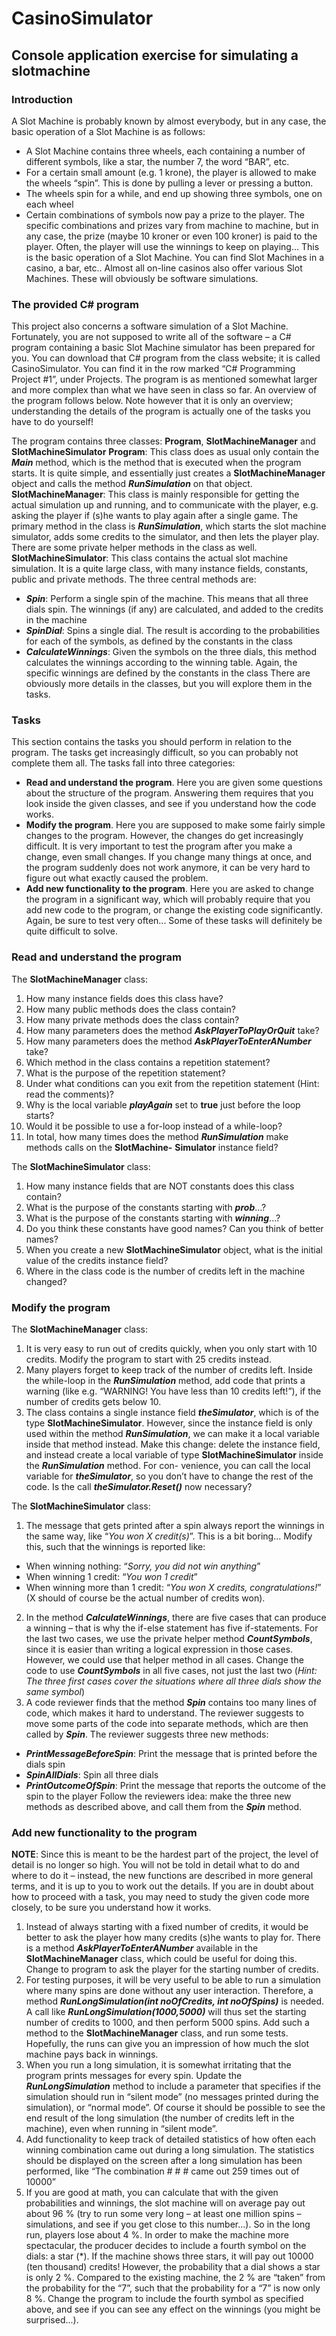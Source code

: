 # CasinoSimulator
## Console application exercise for simulating a slotmachine

### Introduction
A Slot Machine is probably known by almost everybody, but in any case, the basic operation of a Slot Machine is as follows:
*  A Slot Machine contains three wheels, each containing a number of different symbols, like a star, the number 7, the word “BAR”, etc.
*  For a certain small amount (e.g. 1 krone), the player is allowed to make the wheels “spin”. This is done by pulling a lever or pressing a button.
*  The wheels spin for a while, and end up showing three symbols, one on each wheel
*  Certain combinations of symbols now pay a prize to the player. The specific combinations and prizes vary from machine to machine, but in any case, the prize (maybe 10 kroner or even 100 kroner) is paid to the player. Often, the player will use the winnings to keep on playing...
This is the basic operation of a Slot Machine. You can find Slot Machines in a casino, a bar, etc.. Almost all on-line casinos also offer various Slot Machines. These will obviously be software simulations.

### The provided C# program
This project also concerns a software simulation of a Slot Machine. Fortunately, you are not supposed to write all of the software – a C# program containing a basic Slot Machine simulator has been prepared for you. You can download that C# program from the class website; it is called CasinoSimulator. You can find it in the row marked “C# Programming Project #1”, under Projects.
The program is as mentioned somewhat larger and more complex than what we have seen in class so far. An overview of the program follows below. Note however that it is only an overview; understanding the details of the program is actually one of the tasks you have to do yourself!
 
The program contains three classes: **Program**, **SlotMachineManager** and **SlotMachineSimulator**
**Program**: This class does as usual only contain the _**Main**_ method, which is the method that is executed when the program starts. It is quite simple, and essentially just creates a **SlotMachineManager** object and calls the method _**RunSimulation**_ on that object.
**SlotMachineManager**: This class is mainly responsible for getting the actual simulation up and running, and to communicate with the player, e.g. asking the player if (s)he wants to play again after a single game. The primary method in the class is _**RunSimulation**_, which starts the slot machine simulator, adds some credits to the simulator, and then lets the player play. There are some private helper methods in the class as well.
**SlotMachineSimulator**: This class contains the actual slot machine simulation. It is a quite large class, with many instance fields, constants, public and private methods. The three central methods are:
*  _**Spin**_: Perform a single spin of the machine. This means that all three dials spin. The winnings (if any) are calculated, and added to the credits in the machine
*  _**SpinDial**_: Spins a single dial. The result is according to the probabilities for each of the symbols, as defined by the constants in the class
*  _**CalculateWinnings**_: Given the symbols on the three dials, this method calculates the winnings according to the winning table. Again, the specific winnings are defined by the constants in the class
There are obviously more details in the classes, but you will explore them in the tasks.

### Tasks
This section contains the tasks you should perform in relation to the program. The tasks get increasingly difficult, so you can probably not complete them all. The tasks fall into three categories:
*  **Read and understand the program**. Here you are given some questions about the structure of the program. Answering them requires that you look inside the given classes, and see if you understand how the code works.
*  **Modify the program**. Here you are supposed to make some fairly simple changes to the program. However, the changes do get increasingly difficult. It is very important to test the program after you make a change, even small changes. If you change many things at once, and the program suddenly does not work anymore, it can be very hard to figure out what exactly caused the problem.
*  **Add new functionality to the program**. Here you are asked to change the program in a significant way, which will probably require that you add new code to the program, or change the existing code significantly. Again, be sure to test very often... Some of these tasks will definitely be quite difficult to solve.
 
### Read and understand the program
The **SlotMachineManager** class:
1. How many instance fields does this class have?
2. How many public methods does the class contain?
3. How many private methods does the class contain?
4. How many parameters does the method _**AskPlayerToPlayOrQuit**_ take?
5. How many parameters does the method _**AskPlayerToEnterANumber**_ take?
6. Which method in the class contains a repetition statement?
7. What is the purpose of the repetition statement?
8. Under what conditions can you exit from the repetition statement (Hint: read the comments)?
9. Why is the local variable _**playAgain**_ set to **true** just before the loop starts?
10. Would it be possible to use a for-loop instead of a while-loop?
11. In total, how many times does the method _**RunSimulation**_ make methods calls on the **SlotMachine-**
**Simulator** instance field?

The **SlotMachineSimulator** class:
1. How many instance fields that are NOT constants does this class contain?
2. What is the purpose of the constants starting with _**prob**_...?
3. What is the purpose of the constants starting with _**winning**_...?
4. Do you think these constants have good names? Can you think of better names?
5. When you create a new **SlotMachineSimulator** object, what is the initial value of the credits
instance field?
6. Where in the class code is the number of credits left in the machine changed?

### Modify the program
The **SlotMachineManager** class:
1. It is very easy to run out of credits quickly, when you only start with 10 credits. Modify the program to start with 25 credits instead.
2. Many players forget to keep track of the number of credits left. Inside the while-loop in the _**RunSimulation**_ method, add code that prints a warning (like e.g. “WARNING! You have less than 10 credits left!”), if the number of credits gets below 10.
3. The class contains a single instance field _**theSimulator**_, which is of the type **SlotMachineSimulator**. However, since the instance field is only used within the method _**RunSimulation**_, we can make it a local variable inside that method instead. Make this change: delete the instance field, and instead create a local variable of type **SlotMachineSimulator** inside the _**RunSimulation**_ method. For con- venience, you can call the local variable for **_theSimulator_**, so you don’t have to change the rest of the code. Is the call _**theSimulator.Reset()**_ now necessary?

The **SlotMachineSimulator** class:
1. The message that gets printed after a spin always report the winnings in the same way, like “_You won X credit(s)_”. This is a bit boring... Modify this, such that the winnings is reported like:
*  When winning nothing: “_Sorry, you did not win anything_”
*  When winning 1 credit: “_You won 1 credit_”
*  When winning more than 1 credit: “_You won X credits, congratulations!_” (X should of course be the actual number of credits won).
2. In the method _**CalculateWinnings**_, there are five cases that can produce a winning – that is why the
if-else statement has five if-statements. For the last two cases, we use the private helper method _**CountSymbols**_, since it is easier than writing a logical expression in those cases. However, we could use that helper method in all cases. Change the code to use _**CountSymbols**_ in all five cases, not just the last two (_Hint: The three first cases cover the situations where all three dials show the same symbol_)
3. A code reviewer finds that the method _**Spin**_ contains too many lines of code, which makes it hard to understand. The reviewer suggests to move some parts of the code into separate methods, which are then called by _**Spin**_. The reviewer suggests three new methods:
* _**PrintMessageBeforeSpin**_: Print the message that is printed before the dials spin
* _**SpinAllDials**_: Spin all three dials
* _**PrintOutcomeOfSpin**_: Print the message that reports the outcome of the spin to the player
Follow the reviewers idea: make the three new methods as described above, and call them from the **_Spin_** method.

### Add new functionality to the program
**NOTE**: Since this is meant to be the hardest part of the project, the level of detail is no longer so high. You will not be told in detail what to do and where to do it – instead, the new functions are described in more general terms, and it is up to you to work out the details. If you are in doubt about how to proceed with a task, you may need to study the given code more closely, to be sure you understand how it works.

1. Instead of always starting with a fixed number of credits, it would be better to ask the player how many credits (s)he wants to play for. There is a method _**AskPlayerToEnterANumber**_ available in the **SlotMachineManager** class, which could be useful for doing this. Change to program to ask the player for the starting number of credits.
2. For testing purposes, it will be very useful to be able to run a simulation where many spins are done without any user interaction. Therefore, a method _**RunLongSimulation(int noOfCredits, int noOfSpins)**_ is needed. A call like _**RunLongSimulation(1000,5000)**_ will thus set the starting number of credits to 1000, and then perform 5000 spins. Add such a method to the **SlotMachineManager** class, and run some tests. Hopefully, the runs can give you an impression of how much the slot machine pays back in winnings.
3. When you run a long simulation, it is somewhat irritating that the program prints messages for every spin. Update the _**RunLongSimulation**_ method to include a parameter that specifies if the simulation should run in “silent mode” (no messages printed during the simulation), or “normal mode”. Of course it should be possible to see the end result of the long simulation (the number of credits left in the machine), even when running in “silent mode”.
4. Add functionality to keep track of detailed statistics of how often each winning combination came out during a long simulation. The statistics should be displayed on the screen after a long simulation has been performed, like “The combination # # # came out 259 times out of 10000”
5. If you are good at math, you can calculate that with the given probabilities and winnings, the slot machine will on average pay out about 96 % (try to run some very long – at least one million spins – simulations, and see if you get close to this number...). So in the long run, players lose about 4 %. In order to make the machine more spectacular, the producer decides to include a fourth symbol on the dials: a star (*). If the machine shows three stars, it will pay out 10000 (ten thousand) credits! However, the probability that a dial shows a star is only 2 %. Compared to the existing machine, the 2 % are “taken” from the probability for the “7”, such that the probability for a “7” is now only 8 %. Change the program to include the fourth symbol as specified above, and see if you can see any effect on the winnings (you might be surprised...).
